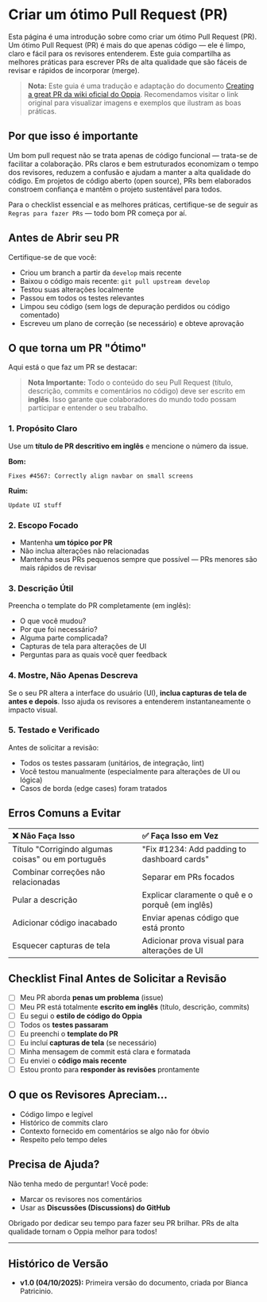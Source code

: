 # Criar um ótimo Pull Request (PR)

Esta página é uma introdução sobre como criar um ótimo Pull Request (PR). Um ótimo Pull Request (PR) é mais do que apenas código — ele é limpo, claro e fácil para os revisores entenderem. Este guia compartilha as melhores práticas para escrever PRs de alta qualidade que são fáceis de revisar e rápidos de incorporar (merge).

> **Nota:** Este guia é uma tradução e adaptação do documento [Creating a great PR da wiki oficial do Oppia](https://github.com/oppia/oppia/wiki/Create-a-Good-PR#table-of-contents). Recomendamos visitar o link original para visualizar imagens e exemplos que ilustram as boas práticas.

## Por que isso é importante

Um bom pull request não se trata apenas de código funcional — trata-se de facilitar a colaboração. PRs claros e bem estruturados economizam o tempo dos revisores, reduzem a confusão e ajudam a manter a alta qualidade do código. Em projetos de código aberto (open source), PRs bem elaborados constroem confiança e mantêm o projeto sustentável para todos.

Para o checklist essencial e as melhores práticas, certifique-se de seguir as `Regras para fazer PRs` — todo bom PR começa por aí.

## Antes de Abrir seu PR

Certifique-se de que você:

  - Criou um branch a partir da `develop` mais recente
  - Baixou o código mais recente: `git pull upstream develop`
  - Testou suas alterações localmente
  - Passou em todos os testes relevantes
  - Limpou seu código (sem logs de depuração perdidos ou código comentado)
  - Escreveu um plano de correção (se necessário) e obteve aprovação

## O que torna um PR "Ótimo"

Aqui está o que faz um PR se destacar:

> **Nota Importante:** Todo o conteúdo do seu Pull Request (título, descrição, commits e comentários no código) deve ser escrito em **inglês**. Isso garante que colaboradores do mundo todo possam participar e entender o seu trabalho.

### 1\. Propósito Claro

Use um **título de PR descritivo em inglês** e mencione o número da issue.

**Bom:**

```
Fixes #4567: Correctly align navbar on small screens
```

**Ruim:**

```
Update UI stuff
```

### 2\. Escopo Focado

  - Mantenha **um tópico por PR**
  - Não inclua alterações não relacionadas
  - Mantenha seus PRs pequenos sempre que possível — PRs menores são mais rápidos de revisar

### 3\. Descrição Útil

Preencha o template do PR completamente (em inglês):

  - O que você mudou?
  - Por que foi necessário?
  - Alguma parte complicada?
  - Capturas de tela para alterações de UI
  - Perguntas para as quais você quer feedback

### 4\. Mostre, Não Apenas Descreva

Se o seu PR altera a interface do usuário (UI), **inclua capturas de tela de antes e depois**. Isso ajuda os revisores a entenderem instantaneamente o impacto visual.

### 5\. Testado e Verificado

Antes de solicitar a revisão:

  - Todos os testes passaram (unitários, de integração, lint)
  - Você testou manualmente (especialmente para alterações de UI ou lógica)
  - Casos de borda (edge cases) foram tratados

## Erros Comuns a Evitar

| ❌ Não Faça Isso | ✅ Faça Isso em Vez |
| :--- | :--- |
| Título "Corrigindo algumas coisas" ou em português | "Fix \#1234: Add padding to dashboard cards" |
| Combinar correções não relacionadas | Separar em PRs focados |
| Pular a descrição | Explicar claramente o quê e o porquê (em inglês) |
| Adicionar código inacabado | Enviar apenas código que está pronto |
| Esquecer capturas de tela | Adicionar prova visual para alterações de UI |

## Checklist Final Antes de Solicitar a Revisão

  - [ ] Meu PR aborda **penas um problema** (issue)
  - [ ] Meu PR está totalmente **escrito em inglês** (título, descrição, commits)
  - [ ] Eu segui o **estilo de código do Oppia**
  - [ ] Todos os **testes passaram**
  - [ ] Eu preenchi o **template do PR**
  - [ ] Eu incluí **capturas de tela** (se necessário)
  - [ ] Minha mensagem de commit está clara e formatada
  - [ ] Eu enviei o **código mais recente**
  - [ ] Estou pronto para **responder às revisões** prontamente

## O que os Revisores Apreciam...

  - Código limpo e legível
  - Histórico de commits claro
  - Contexto fornecido em comentários se algo não for óbvio
  - Respeito pelo tempo deles

## Precisa de Ajuda?

Não tenha medo de perguntar\! Você pode:

  - Marcar os revisores nos comentários
  - Usar as **Discussões (Discussions) do GitHub**

Obrigado por dedicar seu tempo para fazer seu PR brilhar.
PRs de alta qualidade tornam o Oppia melhor para todos\!

-----

## Histórico de Versão

  - **v1.0 (04/10/2025):** Primeira versão do documento, criada por Bianca Patricinio.